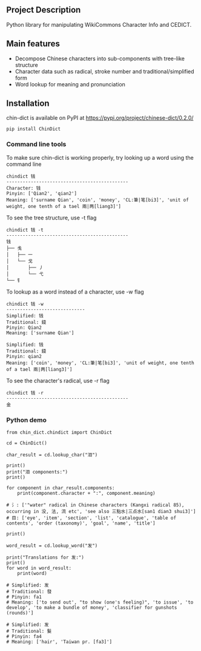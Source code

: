 ## Project Description

Python library for manipulating WikiCommons Character Info and CEDICT.

## Main features

* Decompose Chinese characters into sub-components with tree-like structure
* Character data such as radical, stroke number and traditional/simplified form
* Word lookup for meaning and pronunciation

## Installation

chin-dict is available on PyPI at https://pypi.org/project/chinese-dict/0.2.0/

	pip install ChinDict
	
### Command line tools

To make sure chin-dict is working properly, try looking up a word using the command line

	chindict 钱
	---------------------------------------------
	Character: 钱
	Pinyin: ['Qian2', 'qian2']
	Meaning: ['surname Qian', 'coin', 'money', 'CL:筆|笔[bi3]', 'unit of weight, one tenth of a tael 兩|两[liang3]']

To see the tree structure, use -t flag

 	chindict 钱 -t
 	---------------------------------------------
	钱
	├── 戋
	│   ├── 一
	│   └── 戈
	│       ├── 丿
	│       └── 弋
	└── 钅

To lookup as a word instead of a character, use -w flag

	chindict 钱 -w
	-----------------------------
	Simplified: 钱
	Traditional: 錢
	Pinyin: Qian2
	Meaning: ['surname Qian']

	Simplified: 钱
	Traditional: 錢
	Pinyin: qian2
	Meaning: ['coin', 'money', 'CL:筆|笔[bi3]', 'unit of weight, one tenth of a tael 兩|两[liang3]']

	
To see the character's radical, use -r flag

	chindict 钱 -r
	---------------------------------------------
	金

### Python demo

	from chin_dict.chindict import ChinDict

	cd = ChinDict()

	char_result = cd.lookup_char("泪")

	print()
	print("泪 components:")
	print()

	for component in char_result.components:
		print(component.character + ":", component.meaning)

	# 氵: ['"water" radical in Chinese characters (Kangxi radical 85), occurring in 没, 法, 流 etc', 'see also 三點水|三点水[san1 dian3 shui3]']
	# 目: ['eye', 'item', 'section', 'list', 'catalogue', 'table of contents', 'order (taxonomy)', 'goal', 'name', 'title']

	print()

	word_result = cd.lookup_word("发")

	print("Translations for 发:")
	print()
	for word in word_result:
		print(word)
	
	# Simplified: 发
	# Traditional: 發
	# Pinyin: fa1
	# Meaning: ['to send out', "to show (one's feeling)", 'to issue', 'to develop', 'to make a bundle of money', 'classifier for gunshots (rounds)']

	# Simplified: 发
	# Traditional: 髮
	# Pinyin: fa4
	# Meaning: ['hair', 'Taiwan pr. [fa3]']


